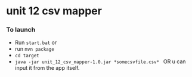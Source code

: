 # unit 12 csv mapper

### To launch
- Run ``start.bat`` or
- run ``mvn package``
- ``cd target``
- ``java -jar unit_12_csv_mapper-1.0.jar *somecsvfile.csv* `` OR u can input it from the app itself.
 
